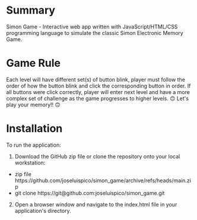 # Summary
Simon Game - Interactive web app written with JavaScript/HTML/CSS programming language to simulate the classic Simon Electronic Memory Game.

<strong><h1>Game Rule</h1></strong>
Each level will have different set(s) of button blink, player must follow the order of how the button blink and click the corresponding button in order. If all buttons were click correctly, player will enter next level and have a more complex set of challenge as the game progresses to higher levels. 🙃 Let's play your memory!! 🙃

<strong><h1>Installation</h1></strong>
To run the application:

1. Download the GitHub zip file or clone the repository onto your local workstation:
<ul>
<li>zip file https://github.com/joseluispico/simon_game/archive/refs/heads/main.zip</li>
<li>git clone https://git@github.com:joseluispico/simon_game.git</li>
</ul>

2. Open a browser window and navigate to the index.html file in your application's directory.
